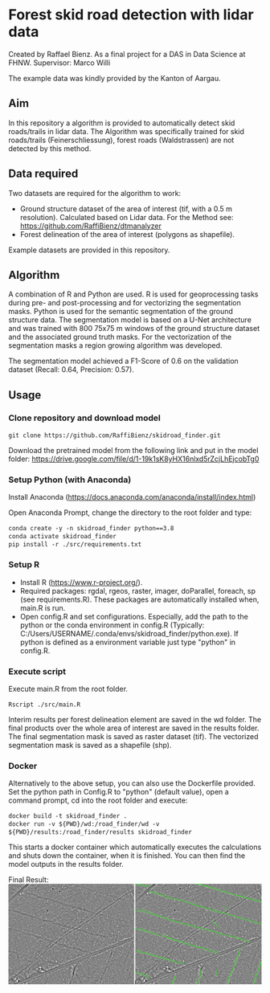 # Forest skid road detection with lidar data
Created by Raffael Bienz. As a final project for a DAS in Data Science at FHNW. Supervisor: Marco Willi

The example data was kindly provided by the Kanton of Aargau.

## Aim
In this repository a algorithm is provided to automatically detect skid roads/trails in lidar data. The Algorithm was specifically trained for skid roads/trails (Feinerschliessung), forest roads (Waldstrassen) are not detected by this method.

## Data required
Two datasets are required for the algorithm to work:
- Ground structure dataset of the area of interest (tif, with a 0.5 m resolution). Calculated based on Lidar data. For the Method see: https://github.com/RaffiBienz/dtmanalyzer
- Forest delineation of the area of interest (polygons as shapefile).

Example datasets are provided in this repository.

## Algorithm
A combination of R and Python are used. R is used for geoprocessing tasks during pre- and post-processing and for vectorizing the segmentation masks. Python is used for the semantic segmentation of the ground structure data. The segmentation model is based on a U-Net architecture and was trained with 800 75x75 m windows of the ground structure dataset and the associated ground truth masks. For the vectorization of the segmentation masks a region growing algorithm was developed.

The segmentation model achieved a F1-Score of 0.6 on the validation dataset (Recall: 0.64, Precision: 0.57).

## Usage

### Clone repository and download model
```
git clone https://github.com/RaffiBienz/skidroad_finder.git
```

Download the pretrained model from the following link and put in the model folder: https://drive.google.com/file/d/1-19k1sK8yHX16nlxd5rZcjLhEjcobTg0

### Setup Python (with Anaconda)

Install Anaconda (https://docs.anaconda.com/anaconda/install/index.html)

Open Anaconda Prompt, change the directory to the root folder and type:
```
conda create -y -n skidroad_finder python==3.8
conda activate skidroad_finder
pip install -r ./src/requirements.txt
```

### Setup R
- Install R (https://www.r-project.org/).
- Required packages: rgdal, rgeos, raster, imager, doParallel, foreach, sp (see requirements.R). These packages are automatically installed when, main.R is run.
- Open config.R and set configurations. Especially, add the path to the python or the conda environment in config.R (Typically: C:/Users/USERNAME/.conda/envs/skidroad_finder/python.exe). If python is defined as a environment variable just type "python" in config.R.

### Execute script
Execute main.R from the root folder. 

```
Rscript ./src/main.R
```

Interim results per forest delineation element are saved in the wd folder. The final products over the whole area of interest are saved in the results folder. The final segmentation mask is saved as raster dataset (tif). The vectorized segmentation mask is saved as a shapefile (shp).

### Docker
Alternatively to the above setup, you can also use the Dockerfile provided. Set the python path in Config.R to "python" (default value), open a command prompt, cd into the root folder and execute:

```
docker build -t skidroad_finder .
docker run -v ${PWD}/wd:/road_finder/wd -v ${PWD}/results:/road_finder/results skidroad_finder
```

This starts a docker container which automatically executes the calculations and shuts down the container, when it is finished. You can then find the model outputs in the results folder.

Final Result:
![](example.jpg)